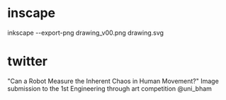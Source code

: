 


# inscape
inkscape --export-png drawing_v00.png drawing.svg


# twitter
"Can a Robot Measure the Inherent Chaos in Human Movement?"
Image submission to the 1st Engineering through art competition @uni_bham
